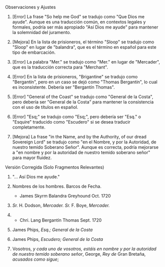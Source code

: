 Observaciones y Ajustes

1. [Error] La frase "So help me God" se tradujo como "Que Dios me ayude". Aunque es una traducción común, en contextos legales y formales, podría ser más apropiado "Así Dios me ayude" para mantener la solemnidad del juramento.

2. [Mejora] En la lista de prisioneros, el término "Sloop" se tradujo como "Sloop" en lugar de "balandra", que es el término en español para este tipo de embarcación.

3. [Error] La palabra "Mer." se tradujo como "Mer." en lugar de "Mercader", que es la traducción correcta para "Merchant".

4. [Error] En la lista de prisioneros, "Brigantine" se tradujo como "Bergantín", pero en un caso se dejó como "Thomas Bergantín", lo cual es inconsistente. Debería ser "Bergantín Thomas".

5. [Error] "General of the Coast" se tradujo como "General de la Costa", pero debería ser "General de la Costa" para mantener la consistencia con el uso de títulos en español.

6. [Error] "Esq;" se tradujo como "Esq;", pero debería ser "Esq." o "Esquire" traducido como "Escudero" si se desea traducir completamente.

7. [Mejora] La frase "in the Name, and by the Authority, of our dread Sovereign Lord" se tradujo como "en el Nombre, y por la Autoridad, de nuestro temido Soberano Señor". Aunque es correcta, podría mejorarse a "en nombre y por la autoridad de nuestro temido soberano señor" para mayor fluidez.

Versión Corregida (Solo Fragmentos Relevantes)

1. "... Así Dios me ayude."

2. Nombres de los hombres.        Barcos de                  Fecha.
   * James Skyrm         Balandra Greyhound               Oct. 1720

3. *Sr.* H. Dodson, *Mercader.* *Sr.* F. Boye, *Mercader.*

4. + Chri. Lang          Bergantín Thomas                  Sept. 1720

5. James Phips, *Esq.; General de la Costa*

6. James Phips, *Escudero; General de la Costa*

7. Vosotros, _y cada uno de vosotros, estáis en nombre y por la autoridad de nuestro temido soberano señor_, George, _Rey de_ Gran Bretaña, _acusados como sigue_;